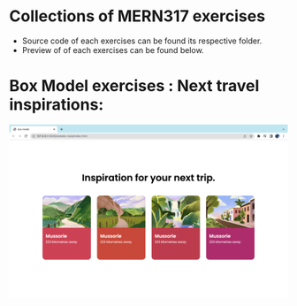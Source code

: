 # Collections of MERN317 exercises
- Source code of each exercises can be found its respective folder.
- Preview of of each exercises can be found below.

# Box Model exercises : Next travel inspirations:
![](box-model/output.png)
